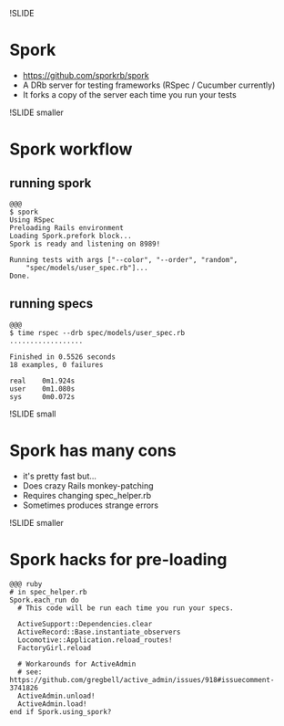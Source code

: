 !SLIDE

# Spork

* https://github.com/sporkrb/spork
* A DRb server for testing frameworks (RSpec / Cucumber currently)
* It forks a copy of the server each time you run your tests

!SLIDE smaller

# Spork workflow

## running spork

	@@@
	$ spork
	Using RSpec
	Preloading Rails environment
	Loading Spork.prefork block...
	Spork is ready and listening on 8989!

	Running tests with args ["--color", "--order", "random", 
		"spec/models/user_spec.rb"]...
	Done.

## running specs

	@@@
	$ time rspec --drb spec/models/user_spec.rb
	..................

	Finished in 0.5526 seconds
	18 examples, 0 failures

	real	0m1.924s
	user	0m1.080s
	sys		0m0.072s

!SLIDE small

# Spork has many cons

* it's pretty fast but...
* Does crazy Rails monkey-patching
* Requires changing spec_helper.rb
* Sometimes produces strange errors

!SLIDE smaller

# Spork hacks for pre-loading

	@@@ ruby
	# in spec_helper.rb
	Spork.each_run do
	  # This code will be run each time you run your specs.

	  ActiveSupport::Dependencies.clear
	  ActiveRecord::Base.instantiate_observers
	  Locomotive::Application.reload_routes!
	  FactoryGirl.reload

	  # Workarounds for ActiveAdmin
	  # see: https://github.com/gregbell/active_admin/issues/918#issuecomment-3741826
	  ActiveAdmin.unload!
	  ActiveAdmin.load!
	end if Spork.using_spork?
